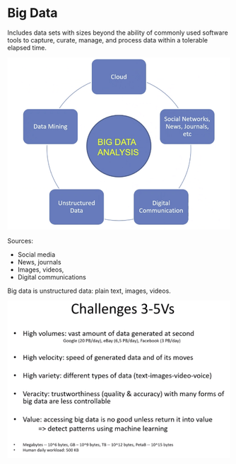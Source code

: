 # Big Data
Includes data sets with sizes beyond the ability of commonly used software tools to capture, curate, manage, and process data within a tolerable elapsed time.

![](attachments/Pasted%20image%2020220211132555.png)

Sources:
- Social media
- News, journals
- Images, videos,
- Digital communications

Big data is unstructured data: plain text, images, videos.

![](attachments/Pasted%20image%2020220211134156.png)

